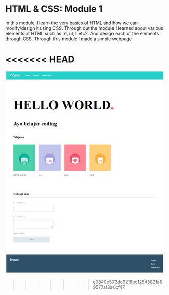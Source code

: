 # HTML & CSS: Module 1
In this module, I learn the very basics of HTML and how we can modify/design it using CSS. Through out the module I learned about various elements of HTML such as h1, ul, li etc2. And design each of the elements through CSS. Through this module I made a simple webpage

<<<<<<< HEAD
=======
![alt text](https://github.com/Astudent35/HTML-CSS/blob/main/Module1/webpage.PNG?raw=true)
>>>>>>> c0840e572dc6215bc12543821a59577af3a0cf47
